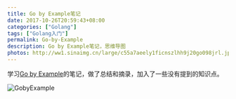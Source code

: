 ```yaml
---
title: Go by Example笔记
date: 2017-10-26T20:59:43+08:00
categories: ["Golang"]
tags: ["Golang入门"]
permalink: Go-by-Example
description: Go by Example笔记，思维导图
photos: http://ww1.sinaimg.cn/large/c55a7aeely1ficnszlhh9j20go098jrl.jpg
---
```

学习[Go by Example](http://books.studygolang.com/gobyexample/)的笔记，做了总结和摘录，加入了一些没有提到的知识点。
<!--more-->
![GobyExample](/image/GobyExample.svg)
